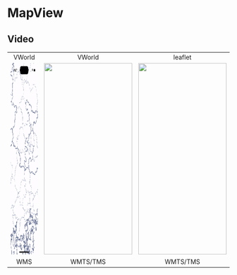 # MapView

## Video
<table>
<tr align="center">
<td>VWorld</td>
<td>VWorld</td>
<td>leaflet</td>
</tr>
<tr style="border-bottom: hidden;">
<td><img src="/Documentation/Video.gif" style="padding:0; margin:0;" width="200px" height="434px"/></td>
<td><img src="/Documentation/video2.gif" style="padding:0; margin:0;" width="200px" height="434px"/></td>
<td><img src="/Documentation/OpenStreetMap_WMTS_TMS.gif" style="padding:0; margin:0;" width="200px" height="434px"/></td>
</tr>
<tr align="center">
<td>WMS</td>
<td>WMTS/TMS</td>
<td>WMTS/TMS</td>
</tr>
</table>